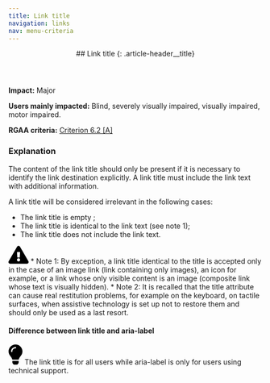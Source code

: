 ```yaml
---
title: Link title
navigation: links
nav: menu-criteria
---
```


<header>
## Link title
{: .article-header__title}
</header>

**Impact:** Major

**Users mainly impacted:** Blind, severely visually impaired, visually impaired, motor impaired.

**RGAA criteria:** [Criterion 6.2 [A]](http://disic.github.io/rgaa_referentiel_en/criteria.html#crit-6-2)

### Explanation

The content of the link title should only be present if it is necessary to identify the link destination explicitly. A link title must include the link text with additional information.

A link title will be considered irrelevant in the following cases:

* The link title is empty ;
* The link title is identical to the link text (see note 1);
* The link title does not include the link text.

<div class="important">
<svg role="img" aria-label="Important" xmlns="http://www.w3.org/2000/svg" viewBox="0 0 576 512" width="40" height="36"><title>Important</title><path d="M569.517 440.013C587.975 472.007 564.806 512 527.94 512H48.054c-36.937 0-59.999-40.055-41.577-71.987L246.423 23.985c18.467-32.009 64.72-31.951 83.154 0l239.94 416.028zM288 354c-25.405 0-46 20.595-46 46s20.595 46 46 46 46-20.595 46-46-20.595-46-46-46zm-43.673-165.346l7.418 136c.347 6.364 5.609 11.346 11.982 11.346h48.546c6.373 0 11.635-4.982 11.982-11.346l7.418-136c.375-6.874-5.098-12.654-11.982-12.654h-63.383c-6.884 0-12.356 5.78-11.981 12.654z"/></svg>
* Note 1: By exception, a link title identical to the title is accepted only in the case of an image link (link containing only images), an icon for example, or a link whose only visible content is an image (composite link whose text is visually hidden).
* Note 2: It is recalled that the title attribute can cause real restitution problems, for example on the keyboard, on tactile surfaces, when assistive technology is set up not to restore them and should only be used as a last resort.
</div>

#### Difference between link title and aria-label
<div class="tip">
<svg role="img" aria-label="Tip" xmlns="http://www.w3.org/2000/svg" viewBox="0 0 352 512" width="28" height="40"><title>Tip</title><path d="M96.06 454.35c.01 6.29 1.87 12.45 5.36 17.69l17.09 25.69a31.99 31.99 0 0 0 26.64 14.28h61.71a31.99 31.99 0 0 0 26.64-14.28l17.09-25.69a31.989 31.989 0 0 0 5.36-17.69l.04-38.35H96.01l.05 38.35zM0 176c0 44.37 16.45 84.85 43.56 115.78 16.52 18.85 42.36 58.23 52.21 91.45.04.26.07.52.11.78h160.24c.04-.26.07-.51.11-.78 9.85-33.22 35.69-72.6 52.21-91.45C335.55 260.85 352 220.37 352 176 352 78.61 272.91-.3 175.45 0 73.44.31 0 82.97 0 176zm176-80c-44.11 0-80 35.89-80 80 0 8.84-7.16 16-16 16s-16-7.16-16-16c0-61.76 50.24-112 112-112 8.84 0 16 7.16 16 16s-7.16 16-16 16z"/></svg>
The link title is for all users while aria-label is only for users using technical support.
</div>
